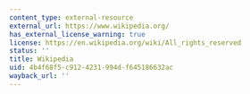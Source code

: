 ```yaml
---
content_type: external-resource
external_url: https://www.wikipedia.org/
has_external_license_warning: true
license: https://en.wikipedia.org/wiki/All_rights_reserved
status: ''
title: Wikipedia
uid: 4b4f68f5-c912-4231-994d-f645186632ac
wayback_url: ''
---
```

